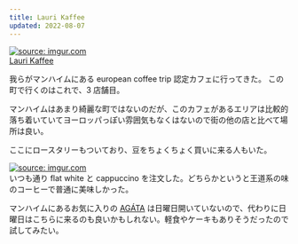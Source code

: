 ```yaml
---
title: Lauri Kaffee
updated: 2022-08-07
---
```


<a href="https://imgur.com/TbQBVrq"><img src="https://i.imgur.com/TbQBVrq.png" title="source: imgur.com" /></a>  
[Lauri Kaffee](https://europeancoffeetrip.com/cafe/laurikaffee-mannheim/)

我らがマンハイムにある european coffee trip 認定カフェに行ってきた。
この町で行くのはこれで、3 店舗目。

マンハイムはあまり綺麗な町ではないのだが、このカフェがあるエリアは比較的落ち着いていてヨーロッパっぽい雰囲気もなくはないので街の他の店と比べて場所は良い。

ここにロースタリーもついており、豆をちょくちょく買いに来る人もいた。

<a href="https://imgur.com/S4vCYLE"><img src="https://i.imgur.com/S4vCYLE.png" title="source: imgur.com" /></a>  
いつも通り flat white と cappuccino を注文した。どちらかというと王道系の味のコーヒーで普通に美味しかった。

マンハイムにあるお気に入りの [AGÁTA](https://sotaro.io/coffee/agata) は日曜日開いていないので、代わりに日曜日はこちらに来るのも良いかもしれない。軽食やケーキもありそうだったので試してみたい。
